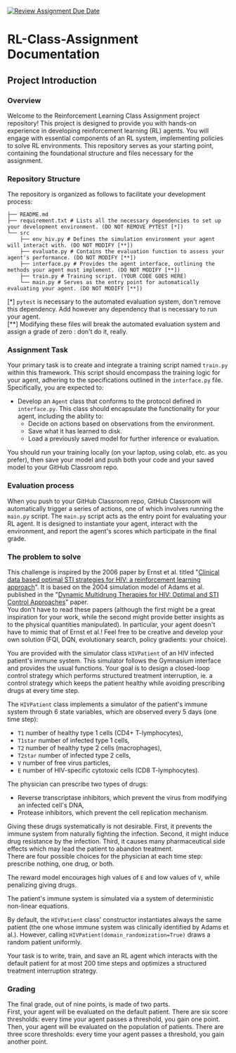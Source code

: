[![Review Assignment Due Date](https://classroom.github.com/assets/deadline-readme-button-22041afd0340ce965d47ae6ef1cefeee28c7c493a6346c4f15d667ab976d596c.svg)](https://classroom.github.com/a/1_SYVk3e)
#  RL-Class-Assignment Documentation

## Project Introduction

### Overview

Welcome to the Reinforcement Learning Class Assignment project repository! This project is designed to provide you with hands-on experience in developing reinforcement learning (RL) agents. You will engage with essential components of an RL system, implementing policies to solve RL environments. This repository serves as your starting point, containing the foundational structure and files necessary for the assignment. 
  
### Repository Structure

The repository is organized as follows to facilitate your development process:
```
├── README.md 
├── requirement.txt # Lists all the necessary dependencies to set up your development environment. (DO NOT REMOVE PYTEST [*])
└── src
    ├── env_hiv.py # Defines the simulation environment your agent will interact with. (DO NOT MODIFY [**])
    ├── evaluate.py # Contains the evaluation function to assess your agent's performance. (DO NOT MODIFY [**])
    ├── interface.py # Provides the agent interface, outlining the methods your agent must implement. (DO NOT MODIFY [**])
    ├── train.py # Training script. (YOUR CODE GOES HERE)
    └── main.py # Serves as the entry point for automatically evaluating your agent. (DO NOT MODIFY [**])
```

\[*\] `pytest` is necessary to the automated evaluation system, don't remove this dependency. Add however any dependency that is necessary to run your agent.  
\[**\] Modifying these files will break the automated evaluation system and assign a grade of zero : don't do it, really.

### Assignment Task

Your primary task is to create and integrate a training script named `train.py` within this framework. This script should encompass the training logic for your agent, adhering to the specifications outlined in the `interface.py` file. Specifically, you are expected to:

- Develop an `Agent` class that conforms to the protocol defined in `interface.py`. This class should encapsulate the functionality for your agent, including the ability to:
  - Decide on actions based on observations from the environment.
  - Save what it has learned to disk.
  - Load a previously saved model for further inference or evaluation.

You should run your training locally (on your laptop, using colab, etc. as you prefer), then save your model and push both your code and your saved model to your GitHub Classroom repo.

### Evaluation process

When you push to your GitHub Classroom repo, GitHub Classroom will automatically trigger a series of actions, one of which involves running the `main.py` script. The `main.py` script acts as the entry point for evaluating your RL agent. It is designed to instantiate your agent, interact with the environment, and report the agent's scores which participate in the final grade.

### The problem to solve

This challenge is inspired by the 2006 paper by Ernst et al. titled "[Clinical data based optimal STI strategies for HIV: a reinforcement learning approach](https://ieeexplore.ieee.org/abstract/document/4177178)". It is based on the 2004 simulation model of Adams et al. published in the "[Dynamic Multidrung Therapies for HIV: Optimal and STI Control Approaches](https://www.aimspress.com/fileOther/PDF/MBE/1551-0018_2004_2_223.pdf)" paper.  
You don't have to read these papers (although the first might be a great inspiration for your work, while the second might provide better insights as to the physical quantities manipulated). In particular, your agent doesn't have to mimic that of Ernst et al.! Feel free to be creative and develop your own solution (FQI, DQN, evolutionary search, policy gradients: your choice).

You are provided with the simulator class `HIVPatient` of an HIV infected patient's immune system. This simulator follows the Gymnasium interface and provides the usual functions. Your goal is to design a closed-loop control strategy which performs structured treatment interruption, ie. a control strategy which keeps the patient healthy while avoiding prescribing drugs at every time step. 

The `HIVPatient` class implements a simulator of the patient's immune system through 6 state variables, which are observed every 5 days (one time step):
- `T1` number of healthy type 1 cells (CD4+ T-lymphocytes), 
- `T1star` number of infected type 1 cells,
- `T2` number of healthy type 2 cells (macrophages),
- `T2star` number of infected type 2 cells,
- `V` number of free virus particles,
- `E` number of HIV-specific cytotoxic cells (CD8 T-lymphocytes).

The physician can prescribe two types of drugs:
- Reverse transcriptase inhibitors, which prevent the virus from modifying an infected cell's DNA,
- Protease inhibitors, which prevent the cell replication mechanism.

Giving these drugs systematically is not desirable. First, it prevents the immune system from naturally fighting the infection. Second, it might induce drug resistance by the infection. Third, it causes many pharmaceutical side effects which may lead the patient to abandon treatment.  
There are four possible choices for the physician at each time step: prescribe nothing, one drug, or both.

The reward model encourages high values of `E` and low values of `V`, while penalizing giving drugs.

The patient's immune system is simulated via a system of deterministic non-linear equations.

By default, the `HIVPatient` class' constructor instantiates always the same patient (the one whose immune system was clinically identified by Adams et al.). However, calling `HIVPatient(domain_randomization=True)` draws a random patient uniformly.

Your task is to write, train, and save an RL agent which interacts with the default patient for at most 200 time steps and optimizes a structured treatment interruption strategy.

### Grading

The final grade, out of nine points, is made of two parts.  
First, your agent will be evaluated on the default patient. There are six score thresholds: every time your agent passes a threshold, you gain one point.  
Then, your agent will be evaluated on the population of patients. There are three score thresholds: every time your agent passes a threshold, you gain another point.  
